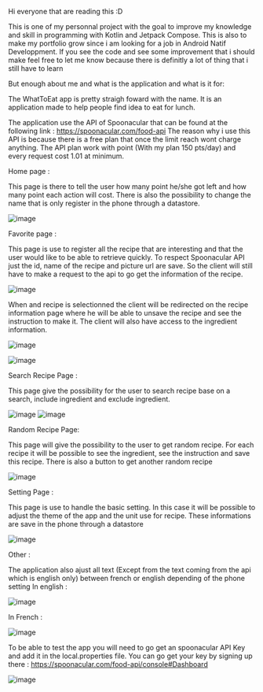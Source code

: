 Hi everyone that are reading this :D

This is one of my personnal project with the goal to improve my knowledge and skill in programming with Kotlin and Jetpack Compose.
This is also to make my portfolio grow since i am looking for a job in Android Natif Developpment.
If you see the code and see some improvement that i should make feel free to let me know because there is definitly a lot of thing that i 
still have to learn

But enough about me and what is the application and what is it for:

The WhatToEat app is pretty straigh foward with the name. It is an application made to help people find idea to eat for lunch.

The application use the API of Spoonacular that can be found at the following link : https://spoonacular.com/food-api
The reason why i use this API is because there is a free plan that once the limit reach wont charge anything. 
The API plan work with point (With my plan 150 pts/day) and every request cost 1.01 at minimum. 

Home page :

This page is there to tell the user how many point he/she got left and how many point each action will cost.
There is also the possibility to change the name that is only register in the phone through a datastore.

![image](https://github.com/user-attachments/assets/16226c6a-3ecf-4f9b-9665-027575bac5e5)

Favorite page :

This page is use to register all the recipe that are interesting and that the user would like to be able to retrieve quickly.
To respect Spoonacular API just the id, name of the recipe and picture url are save. So the client will still have to make a request to the api
to go get the information of the recipe.

![image](https://github.com/user-attachments/assets/86bc86d8-c0ec-4f7f-b551-a96636c3d92f)

When and recipe is selectionned the client will be redirected on the recipe information page where he will be able to unsave the recipe and see the instruction to make it. The client will also have access to the ingredient information.

![image](https://github.com/user-attachments/assets/2794f545-7b5a-4a35-b92e-409566e0dbde)

![image](https://github.com/user-attachments/assets/a3078c93-e081-4bc8-ab98-5c5220d55856)

Search Recipe Page :

This page give the possibility for the user to search recipe base on a search, include ingredient and exclude ingredient.

![image](https://github.com/user-attachments/assets/1cbf9e60-a371-4027-a96b-d2df9f9b6665)
![image](https://github.com/user-attachments/assets/2c6cf301-8225-4cb0-9aba-0376e4d3c505)


Random Recipe Page:

This page will give the possibility to the user to get random recipe.
For each recipe it will be possible to see the ingredient, see the instruction and save this recipe.
There is also a button to get another random recipe

![image](https://github.com/user-attachments/assets/1836b6db-bad3-4814-92a0-c6ee4dd5d14e)

Setting Page :

This page is use to handle the basic setting. In this case it will be possible to adjust the theme of the app and the unit use for recipe.
These informations are save in the phone through a datastore

![image](https://github.com/user-attachments/assets/714be2ea-289b-46ab-92f6-255c07deeb4f)

Other :

The application also ajust all text (Except from the text coming from the api which is english only) between french or english depending of the phone setting
In english :

![image](https://github.com/user-attachments/assets/749479e4-28cd-4b57-9892-c1070b80200f)

In French :

![image](https://github.com/user-attachments/assets/c488025b-3fc9-44f7-9ea6-d48d3f103ac4)


To be able to test the app you will need to go get an spoonacular API Key and add it in the local.properties file.
You can go get your key by signing up there : https://spoonacular.com/food-api/console#Dashboard

![image](https://github.com/user-attachments/assets/6d42c5ba-e1fe-4b39-a8f1-95d5bc3cf582)


